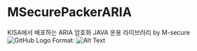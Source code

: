 # MSecurePackerARIA
KISA에서 배포하는 ARIA 암호화 JAVA 운용 라이브러리 by M-secure
![GitHub Logo](/MSeure.png)
Format: ![Alt Text](url)